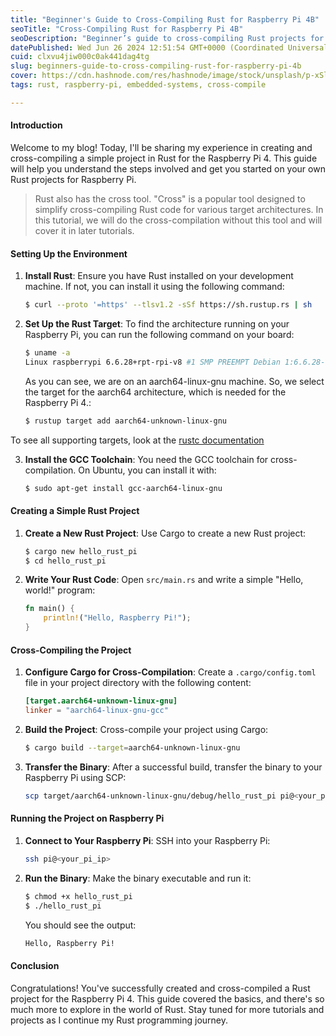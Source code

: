 ```yaml
---
title: "Beginner's Guide to Cross-Compiling Rust for Raspberry Pi 4B"
seoTitle: "Cross-Compiling Rust for Raspberry Pi 4B"
seoDescription: "Beginner’s guide to cross-compiling Rust projects for Raspberry Pi 4B, including environment setup, creating projects, and transferring binaries"
datePublished: Wed Jun 26 2024 12:51:54 GMT+0000 (Coordinated Universal Time)
cuid: clxvu4jiw000c0ak441dag4tg
slug: beginners-guide-to-cross-compiling-rust-for-raspberry-pi-4b
cover: https://cdn.hashnode.com/res/hashnode/image/stock/unsplash/p-xSl33Wxyc/upload/699484e9f6822d92d0e15aab76b2c961.jpeg
tags: rust, raspberry-pi, embedded-systems, cross-compile

---
```


#### Introduction

Welcome to my blog! Today, I'll be sharing my experience in creating and cross-compiling a simple project in Rust for the Raspberry Pi 4. This guide will help you understand the steps involved and get you started on your own Rust projects for Raspberry Pi.

> Rust also has the cross tool. "Cross" is a popular tool designed to simplify cross-compiling Rust code for various target architectures. In this tutorial, we will do the cross-compilation without this tool and will cover it in later tutorials.

#### Setting Up the Environment

1. **Install Rust**: Ensure you have Rust installed on your development machine. If not, you can install it using the following command:
    
    ```sh
    $ curl --proto '=https' --tlsv1.2 -sSf https://sh.rustup.rs | sh
    ```
    
2. **Set Up the Rust Target**: To find the architecture running on your Raspberry Pi, you can run the following command on your board:
    
    ```sh
    $ uname -a
    Linux raspberrypi 6.6.28+rpt-rpi-v8 #1 SMP PREEMPT Debian 1:6.6.28-1+rpt1 (2024-04-22) aarch64 GNU/Linux
    ```
    
    As you can see, we are on an aarch64-linux-gnu machine. So, we select the target for the aarch64 architecture, which is needed for the Raspberry Pi 4.:
    
    ```sh
    $ rustup target add aarch64-unknown-linux-gnu
    ```
    

To see all supporting targets, look at the [rustc documentation](https://doc.rust-lang.org/rustc/platform-support.html)

3. **Install the GCC Toolchain**: You need the GCC toolchain for cross-compilation. On Ubuntu, you can install it with:
    
    ```sh
    $ sudo apt-get install gcc-aarch64-linux-gnu
    ```
    

#### Creating a Simple Rust Project

1. **Create a New Rust Project**: Use Cargo to create a new Rust project:
    
    ```sh
    $ cargo new hello_rust_pi
    $ cd hello_rust_pi
    ```
    
2. **Write Your Rust Code**: Open `src/main.rs` and write a simple "Hello, world!" program:
    
    ```rust
    fn main() {
        println!("Hello, Raspberry Pi!");
    }
    ```
    

#### Cross-Compiling the Project

1. **Configure Cargo for Cross-Compilation**: Create a `.cargo/config.toml` file in your project directory with the following content:
    
    ```toml
    [target.aarch64-unknown-linux-gnu]
    linker = "aarch64-linux-gnu-gcc"
    ```
    
2. **Build the Project**: Cross-compile your project using Cargo:
    
    ```sh
    $ cargo build --target=aarch64-unknown-linux-gnu
    ```
    
3. **Transfer the Binary**: After a successful build, transfer the binary to your Raspberry Pi using SCP:
    
    ```sh
    scp target/aarch64-unknown-linux-gnu/debug/hello_rust_pi pi@<your_pi_ip>:/home/pi/
    ```
    

#### Running the Project on Raspberry Pi

1. **Connect to Your Raspberry Pi**: SSH into your Raspberry Pi:
    
    ```sh
    ssh pi@<your_pi_ip>
    ```
    
2. **Run the Binary**: Make the binary executable and run it:
    
    ```sh
    $ chmod +x hello_rust_pi
    $ ./hello_rust_pi
    ```
    
    You should see the output:
    
    ```sh
    Hello, Raspberry Pi!
    ```
    

#### Conclusion

Congratulations! You've successfully created and cross-compiled a Rust project for the Raspberry Pi 4. This guide covered the basics, and there's so much more to explore in the world of Rust. Stay tuned for more tutorials and projects as I continue my Rust programming journey.